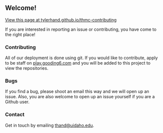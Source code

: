 ## Welcome!

[View this page at tylerhand.github.io/thmc-contributing](https://tylerhand.github.io/thmc-contributing)

If you are interested in reporting an issue or contributing, you have come to the right place! 

### Contributing

All of our deployment is done using git. If you would like to contribute, apply to be staff on [play.gooding6.com](https://play.gooding6.com/contact.html) and you will be added to this project to view the repositories.

### Bugs

If you find a bug, please shoot an email this way and we will open up an issue. Also, you are also welcome to open up an issue yourself if you are a Github user.

### Contact

Get in touch by emailing thand@uidaho.edu.
